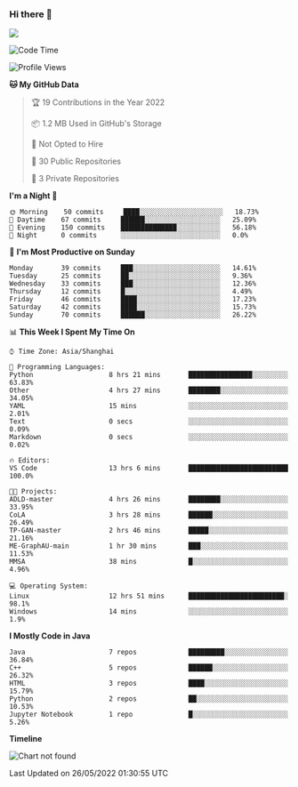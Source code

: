 ### Hi there 👋

<!--
**zhou-ning/zhou-ning** is a ✨ _special_ ✨ repository because its `README.md` (this file) appears on your GitHub profile.

Here are some ideas to get you started:

- 🔭 I’m currently working on ...
- 🌱 I’m currently learning ...
- 👯 I’m looking to collaborate on ...
- 🤔 I’m looking for help with ...
- 💬 Ask me about ...
- 📫 How to reach me: ...
- 😄 Pronouns: ...
- ⚡ Fun fact: ...
-->
![](https://github-readme-stats.vercel.app/api?username=zhou-ning)

<!--START_SECTION:waka-->
![Code Time](http://img.shields.io/badge/Code%20Time-0%20secs-blue)

![Profile Views](http://img.shields.io/badge/Profile%20Views-8-blue)

**🐱 My GitHub Data** 

> 🏆 19 Contributions in the Year 2022
 > 
> 📦 1.2 MB Used in GitHub's Storage 
 > 
> 🚫 Not Opted to Hire
 > 
> 📜 30 Public Repositories 
 > 
> 🔑 3 Private Repositories  
 > 
**I'm a Night 🦉** 

```text
🌞 Morning    50 commits     ████░░░░░░░░░░░░░░░░░░░░░   18.73% 
🌆 Daytime    67 commits     ██████░░░░░░░░░░░░░░░░░░░   25.09% 
🌃 Evening    150 commits    ██████████████░░░░░░░░░░░   56.18% 
🌙 Night      0 commits      ░░░░░░░░░░░░░░░░░░░░░░░░░   0.0%

```
📅 **I'm Most Productive on Sunday** 

```text
Monday       39 commits     ███░░░░░░░░░░░░░░░░░░░░░░   14.61% 
Tuesday      25 commits     ██░░░░░░░░░░░░░░░░░░░░░░░   9.36% 
Wednesday    33 commits     ███░░░░░░░░░░░░░░░░░░░░░░   12.36% 
Thursday     12 commits     █░░░░░░░░░░░░░░░░░░░░░░░░   4.49% 
Friday       46 commits     ████░░░░░░░░░░░░░░░░░░░░░   17.23% 
Saturday     42 commits     ████░░░░░░░░░░░░░░░░░░░░░   15.73% 
Sunday       70 commits     ██████░░░░░░░░░░░░░░░░░░░   26.22%

```


📊 **This Week I Spent My Time On** 

```text
⌚︎ Time Zone: Asia/Shanghai

💬 Programming Languages: 
Python                   8 hrs 21 mins       ████████████████░░░░░░░░░   63.83% 
Other                    4 hrs 27 mins       ████████░░░░░░░░░░░░░░░░░   34.05% 
YAML                     15 mins             ░░░░░░░░░░░░░░░░░░░░░░░░░   2.01% 
Text                     0 secs              ░░░░░░░░░░░░░░░░░░░░░░░░░   0.09% 
Markdown                 0 secs              ░░░░░░░░░░░░░░░░░░░░░░░░░   0.02%

🔥 Editors: 
VS Code                  13 hrs 6 mins       █████████████████████████   100.0%

🐱‍💻 Projects: 
ADLD-master              4 hrs 26 mins       ████████░░░░░░░░░░░░░░░░░   33.95% 
CoLA                     3 hrs 28 mins       ██████░░░░░░░░░░░░░░░░░░░   26.49% 
TP-GAN-master            2 hrs 46 mins       █████░░░░░░░░░░░░░░░░░░░░   21.16% 
ME-GraphAU-main          1 hr 30 mins        ███░░░░░░░░░░░░░░░░░░░░░░   11.53% 
MMSA                     38 mins             █░░░░░░░░░░░░░░░░░░░░░░░░   4.96%

💻 Operating System: 
Linux                    12 hrs 51 mins      ████████████████████████░   98.1% 
Windows                  14 mins             ░░░░░░░░░░░░░░░░░░░░░░░░░   1.9%

```

**I Mostly Code in Java** 

```text
Java                     7 repos             █████████░░░░░░░░░░░░░░░░   36.84% 
C++                      5 repos             ██████░░░░░░░░░░░░░░░░░░░   26.32% 
HTML                     3 repos             ████░░░░░░░░░░░░░░░░░░░░░   15.79% 
Python                   2 repos             ██░░░░░░░░░░░░░░░░░░░░░░░   10.53% 
Jupyter Notebook         1 repo              █░░░░░░░░░░░░░░░░░░░░░░░░   5.26%

```


**Timeline**

![Chart not found](https://raw.githubusercontent.com/zhou-ning/zhou-ning/main/charts/bar_graph.png) 


 Last Updated on 26/05/2022 01:30:55 UTC
<!--END_SECTION:waka-->
